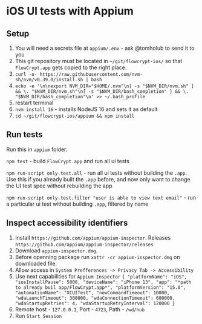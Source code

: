 # iOS UI tests with Appium

## Setup

1. You will need a secrets file at `appium/.env` - ask @tomholub to send it to you
2. This git repository must be located in `~/git/flowcrypt-ios/` so that `FlowCrypt.app` gets copied to the right place.
3. `curl -o- https://raw.githubusercontent.com/nvm-sh/nvm/v0.39.0/install.sh | bash`
4. `echo -e '\n\nexport NVM_DIR="$HOME/.nvm"\n[ -s "$NVM_DIR/nvm.sh" ] && \. "$NVM_DIR/nvm.sh"\n[ -s "$NVM_DIR/bash_completion" ] && \. "$NVM_DIR/bash_completion"\n' >> ~/.bash_profile`
5. restart terminal
6. `nvm install 16` - installs NodeJS 16 and sets it as default
7. `cd ~/git/flowcrypt-ios/appium && npm install`

## Run tests

Run this in `appium` folder. 

`npm test` - build `FlowCrypt.app` and run all ui tests

`npm run-script only.test.all` - run all ui tests without building the `.app`. Use this if you already built the `.app` before, and now only want to change the UI test spec without rebuilding the app

`npm run-script only.test.filter "user is able to view text email"` - run a particular ui test without building `.app`, filtered by name

## Inspect accessibility identifiers
1. Install `https://github.com/appium/appium-inspector`. Releases `https://github.com/appium/appium-inspector/releases`
2. Download `appium-inspector.dmg`.
3. Before openning package run `xattr -cr appium-inspector.dmg` on downloaded file.
4. Allow access in `System Prefferences -> Privacy Tab -> Accessibility`
5. Use next capabilities for `Appium Inspector`
`
{
"platformName": "iOS",
"iosInstallPause": 5000,
"deviceName": "iPhone 13",
"app": "*path to already buil app/FlowCrypt.app*",
"platformVersion": "15.0",
"automationName": "XCUITest",
"newCommandTimeout": 10000,
"wdaLaunchTimeout": 300000,
"wdaConnectionTimeout": 600000,
"wdaStartupRetries": 4,
"wdaStartupRetryInterval": 120000
}
`
6. Remote host - `127.0.0.1`, Port - `4723`, Path - `/wd/hub`
7. Run `Start Session`